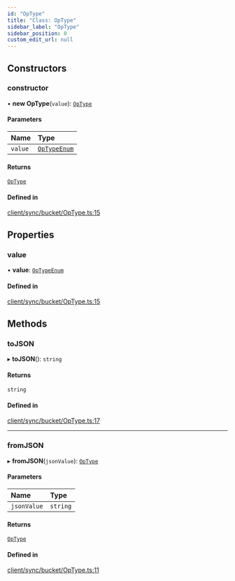 ```yaml
---
id: "OpType"
title: "Class: OpType"
sidebar_label: "OpType"
sidebar_position: 0
custom_edit_url: null
---
```


## Constructors

### constructor

• **new OpType**(`value`): [`OpType`](OpType.md)

#### Parameters

| Name | Type |
| :------ | :------ |
| `value` | [`OpTypeEnum`](../enums/OpTypeEnum.md) |

#### Returns

[`OpType`](OpType.md)

#### Defined in

[client/sync/bucket/OpType.ts:15](https://github.com/powersync-ja/powersync-react-native-sdk/blob/65a3c12/packages/powersync-sdk-common/src/client/sync/bucket/OpType.ts#L15)

## Properties

### value

• **value**: [`OpTypeEnum`](../enums/OpTypeEnum.md)

#### Defined in

[client/sync/bucket/OpType.ts:15](https://github.com/powersync-ja/powersync-react-native-sdk/blob/65a3c12/packages/powersync-sdk-common/src/client/sync/bucket/OpType.ts#L15)

## Methods

### toJSON

▸ **toJSON**(): `string`

#### Returns

`string`

#### Defined in

[client/sync/bucket/OpType.ts:17](https://github.com/powersync-ja/powersync-react-native-sdk/blob/65a3c12/packages/powersync-sdk-common/src/client/sync/bucket/OpType.ts#L17)

___

### fromJSON

▸ **fromJSON**(`jsonValue`): [`OpType`](OpType.md)

#### Parameters

| Name | Type |
| :------ | :------ |
| `jsonValue` | `string` |

#### Returns

[`OpType`](OpType.md)

#### Defined in

[client/sync/bucket/OpType.ts:11](https://github.com/powersync-ja/powersync-react-native-sdk/blob/65a3c12/packages/powersync-sdk-common/src/client/sync/bucket/OpType.ts#L11)
